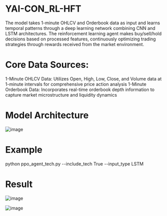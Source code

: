 # YAI-CON_RL-HFT
The model takes 1-minute OHLCV and Orderbook data as input and learns temporal patterns through a deep learning network combining CNN and LSTM architectures. The reinforcement learning agent makes buy/sell/hold decisions based on processed features, continuously optimizing trading strategies through rewards received from the market environment.

# Core Data Sources:
1-Minute OHLCV Data: Utilizes Open, High, Low, Close, and Volume data at 1-minute intervals for comprehensive price action analysis
1-Minute Orderbook Data: Incorporates real-time orderbook depth information to capture market microstructure and liquidity dynamics

# Model Architecture
![image](https://github.com/user-attachments/assets/6383815f-4210-477f-b5de-da2944416933)


# Example
python ppo_agent_tech.py --include_tech True --input_type LSTM

# Result
![image](https://github.com/user-attachments/assets/89a0b507-e069-41ad-8af3-28e2183da3a1)

![image](https://github.com/user-attachments/assets/30a32e34-759f-4ea7-8a45-e52e6ba40e10)
